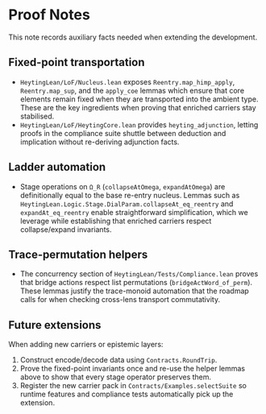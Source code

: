 # Proof Notes

This note records auxiliary facts needed when extending the development.

## Fixed-point transportation

* `HeytingLean/LoF/Nucleus.lean` exposes `Reentry.map_himp_apply`, `Reentry.map_sup`, and the
  `apply_coe` lemmas which ensure that core elements remain fixed when they are transported into
  the ambient type.  These are the key ingredients when proving that enriched carriers stay
  stabilised.
* `HeytingLean/LoF/HeytingCore.lean` provides `heyting_adjunction`, letting proofs in the
  compliance suite shuttle between deduction and implication without re-deriving adjunction
  facts.

## Ladder automation

* Stage operations on `Ω_R` (`collapseAtOmega`, `expandAtOmega`) are definitionally equal to
  the base re-entry nucleus.  Lemmas such as
  `HeytingLean.Logic.Stage.DialParam.collapseAt_eq_reentry` and
  `expandAt_eq_reentry` enable straightforward simplification, which we leverage while
  establishing that enriched carriers respect collapse/expand invariants.

## Trace-permutation helpers

* The concurrency section of `HeytingLean/Tests/Compliance.lean` proves that bridge actions
  respect list permutations (`bridgeActWord_of_perm`).  These lemmas justify the trace-monoid
  automation that the roadmap calls for when checking cross-lens transport commutativity.

## Future extensions

When adding new carriers or epistemic layers:

1. Construct encode/decode data using `Contracts.RoundTrip`.
2. Prove the fixed-point invariants once and re-use the helper lemmas above to show that every
   stage operator preserves them.
3. Register the new carrier pack in `Contracts/Examples.selectSuite` so runtime features and
   compliance tests automatically pick up the extension.
